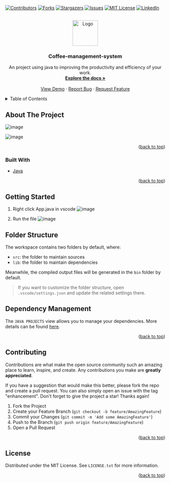 <div id="top"></div>
<!--
*** Thanks for checking out the Best-README-Template. If you have a suggestion
*** that would make this better, please fork the repo and create a pull request
*** or simply open an issue with the tag "enhancement".
*** Don't forget to give the project a star!
*** Thanks again! Now go create something AMAZING! :D
-->



<!-- PROJECT SHIELDS -->
<!--
*** I'm using markdown "reference style" links for readability.
*** Reference links are enclosed in brackets [ ] instead of parentheses ( ).
*** See the bottom of this document for the declaration of the reference variables
*** for contributors-url, forks-url, etc. This is an optional, concise syntax you may use.
*** https://www.markdownguide.org/basic-syntax/#reference-style-links
-->
[![Contributors][contributors-shield]][contributors-url]
[![Forks][forks-shield]][forks-url]
[![Stargazers][stars-shield]][stars-url]
[![Issues][issues-shield]][issues-url]
[![MIT License][license-shield]][license-url]
[![LinkedIn][linkedin-shield]][linkedin-url]



<!-- PROJECT LOGO -->
<br />
<div align="center">
  <a href="https://github.com/onggiabayluon/Coffee-management-system">
    <img src="images/logo.png" alt="Logo" width="80" height="80">
  </a>

  <h3 align="center">Coffee-management-system</h3>

  <p align="center">
    An project using java to improving the productivity and efficiency of your work.
    <br />
    <a href="https://github.com/onggiabayluon/Coffee-management-system"><strong>Explore the docs »</strong></a>
    <br />
    <br />
    <a href="https://github.com/onggiabayluon/Coffee-management-system">View Demo</a>
    ·
    <a href="https://github.com/onggiabayluon/Coffee-management-system/issues">Report Bug</a>
    ·
    <a href="https://github.com/onggiabayluon/Coffee-management-system/issues">Request Feature</a>
  </p>
</div>



<!-- TABLE OF CONTENTS -->
<details>
  <summary>Table of Contents</summary>
  <ol>
    <li>
      <a href="#about-the-project">About The Project</a>
      <ul>
        <li><a href="#built-with">Built With</a></li>
      </ul>
    </li>
    <li>
      <a href="#getting-started">Getting Started</a>
      <ul>
        <li><a href="#prerequisites">Prerequisites</a></li>
        <li><a href="#installation">Installation</a></li>
      </ul>
    </li>
    <li><a href="#usage">Usage</a></li>
    <li><a href="#roadmap">Roadmap</a></li>
    <li><a href="#contributing">Contributing</a></li>
    <li><a href="#license">License</a></li>
    <li><a href="#contact">Contact</a></li>
    <li><a href="#acknowledgments">Acknowledgments</a></li>
  </ol>
</details>



<!-- ABOUT THE PROJECT -->
## About The Project

![image](https://user-images.githubusercontent.com/70091587/146670514-3f9fbb1e-78c6-4412-bd9c-55ae49d4d032.png)

![image](https://user-images.githubusercontent.com/70091587/146670738-3f230228-d17e-4680-85d7-2a62f8f4204a.png)


<p align="right">(<a href="#top">back to top</a>)</p>



### Built With


* [Java](https://java.com/)

<p align="right">(<a href="#top">back to top</a>)</p>



<!-- GETTING STARTED -->
## Getting Started

1. Right click App.java in vscode
![image](https://user-images.githubusercontent.com/70091587/146670670-8e14bff5-dacc-4185-bb6d-7413e2ba9dea.png)

2. Run the file
![image](https://user-images.githubusercontent.com/70091587/146670694-85059cad-07ff-4c84-bb0f-0c8f38b89e8a.png)

## Folder Structure

The workspace contains two folders by default, where:

- `src`: the folder to maintain sources
- `lib`: the folder to maintain dependencies

Meanwhile, the compiled output files will be generated in the `bin` folder by default.

> If you want to customize the folder structure, open `.vscode/settings.json` and update the related settings there.

## Dependency Management

The `JAVA PROJECTS` view allows you to manage your dependencies. More details can be found [here](https://github.com/microsoft/vscode-java-dependency#manage-dependencies).

<p align="right">(<a href="#top">back to top</a>)</p>



<!-- CONTRIBUTING -->
## Contributing

Contributions are what make the open source community such an amazing place to learn, inspire, and create. Any contributions you make are **greatly appreciated**.

If you have a suggestion that would make this better, please fork the repo and create a pull request. You can also simply open an issue with the tag "enhancement".
Don't forget to give the project a star! Thanks again!

1. Fork the Project
2. Create your Feature Branch (`git checkout -b feature/AmazingFeature`)
3. Commit your Changes (`git commit -m 'Add some AmazingFeature'`)
4. Push to the Branch (`git push origin feature/AmazingFeature`)
5. Open a Pull Request

<p align="right">(<a href="#top">back to top</a>)</p>



<!-- LICENSE -->
## License

Distributed under the MIT License. See `LICENSE.txt` for more information.

<p align="right">(<a href="#top">back to top</a>)</p>



<!-- MARKDOWN LINKS & IMAGES -->
<!-- https://www.markdownguide.org/basic-syntax/#reference-style-links -->
[contributors-shield]: https://img.shields.io/github/contributors/onggiabayluon/Coffee-management-system.svg?style=for-the-badge
[contributors-url]: https://github.com/onggiabayluon/Coffee-management-system/graphs/contributors
[forks-shield]: https://img.shields.io/github/forks/onggiabayluon/Coffee-management-system.svg?style=for-the-badge
[forks-url]: https://github.com/onggiabayluon/Coffee-management-system/network/members
[stars-shield]: https://img.shields.io/github/stars/onggiabayluon/Coffee-management-system.svg?style=for-the-badge
[stars-url]: https://github.com/onggiabayluon/Coffee-management-system/stargazers
[issues-shield]: https://img.shields.io/github/issues/onggiabayluon/Coffee-management-system.svg?style=for-the-badge
[issues-url]: https://github.com/onggiabayluon/Coffee-management-system/issues
[license-shield]: https://img.shields.io/github/license/onggiabayluon/Coffee-management-system.svg?style=for-the-badge
[license-url]: https://github.com/onggiabayluon/Coffee-management-system/blob/master/LICENSE.txt
[linkedin-shield]: https://img.shields.io/badge/-LinkedIn-black.svg?style=for-the-badge&logo=linkedin&colorB=555
[linkedin-url]: https://linkedin.com/in/othneildrew
[product-screenshot]: images/screenshot.png



